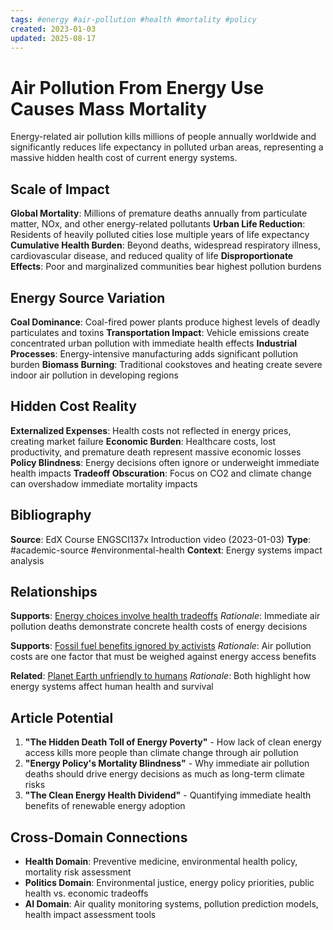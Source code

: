 ```yaml
---
tags: #energy #air-pollution #health #mortality #policy
created: 2023-01-03
updated: 2025-08-17
---
```


# Air Pollution From Energy Use Causes Mass Mortality

Energy-related air pollution kills millions of people annually worldwide and significantly reduces life expectancy in polluted urban areas, representing a massive hidden health cost of current energy systems.

## Scale of Impact

**Global Mortality**: Millions of premature deaths annually from particulate matter, NOx, and other energy-related pollutants
**Urban Life Reduction**: Residents of heavily polluted cities lose multiple years of life expectancy
**Cumulative Health Burden**: Beyond deaths, widespread respiratory illness, cardiovascular disease, and reduced quality of life
**Disproportionate Effects**: Poor and marginalized communities bear highest pollution burdens

## Energy Source Variation

**Coal Dominance**: Coal-fired power plants produce highest levels of deadly particulates and toxins
**Transportation Impact**: Vehicle emissions create concentrated urban pollution with immediate health effects
**Industrial Processes**: Energy-intensive manufacturing adds significant pollution burden
**Biomass Burning**: Traditional cookstoves and heating create severe indoor air pollution in developing regions

## Hidden Cost Reality

**Externalized Expenses**: Health costs not reflected in energy prices, creating market failure
**Economic Burden**: Healthcare costs, lost productivity, and premature death represent massive economic losses
**Policy Blindness**: Energy decisions often ignore or underweight immediate health impacts
**Tradeoff Obscuration**: Focus on CO2 and climate change can overshadow immediate mortality impacts

## Bibliography

**Source**: EdX Course ENGSCI137x Introduction video (2023-01-03)
**Type**: #academic-source #environmental-health
**Context**: Energy systems impact analysis

## Relationships

**Supports**: [Energy choices involve health tradeoffs](energy-choices-health-tradeoffs.md)
*Rationale*: Immediate air pollution deaths demonstrate concrete health costs of energy decisions

**Supports**: [Fossil fuel benefits ignored by activists](energy-fossil-benefits-ignored.md)
*Rationale*: Air pollution costs are one factor that must be weighed against energy access benefits

**Related**: [Planet Earth unfriendly to humans](energy-earth-hostile-humans.md)
*Rationale*: Both highlight how energy systems affect human health and survival

## Article Potential

1. **"The Hidden Death Toll of Energy Poverty"** - How lack of clean energy access kills more people than climate change through air pollution
2. **"Energy Policy's Mortality Blindness"** - Why immediate air pollution deaths should drive energy decisions as much as long-term climate risks
3. **"The Clean Energy Health Dividend"** - Quantifying immediate health benefits of renewable energy adoption

## Cross-Domain Connections

- **Health Domain**: Preventive medicine, environmental health policy, mortality risk assessment
- **Politics Domain**: Environmental justice, energy policy priorities, public health vs. economic tradeoffs
- **AI Domain**: Air quality monitoring systems, pollution prediction models, health impact assessment tools